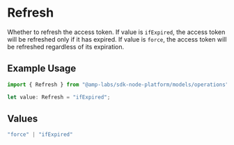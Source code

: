 # Refresh

Whether to refresh the access token. If value is `ifExpired`, the access token will be refreshed only if it has expired. If value is `force`, the access token will be refreshed regardless of its expiration.

## Example Usage

```typescript
import { Refresh } from "@amp-labs/sdk-node-platform/models/operations";

let value: Refresh = "ifExpired";
```

## Values

```typescript
"force" | "ifExpired"
```